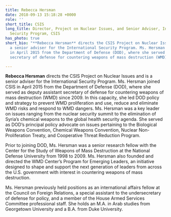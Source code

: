 ```yaml
---
title: Rebecca Hersman
date: 2018-09-13 15:18:28 +0000
role: ''
short_title: CSIS
long_title: Director, Project on Nuclear Issues, and Senior Adviser, International
  Security Program, CSIS
has_photo: true
short_bio: "**Rebecca Hersman** directs the CSIS Project on Nuclear Issues and is
  a senior adviser for the International Security Program. Ms. Hersman joined CSIS
  in April 2015 from the Department of Defense (DOD), where she served as deputy assistant
  secretary of defense for countering weapons of mass destruction (WMD) since 2009."

---
```

**Rebecca Hersman** directs the CSIS Project on Nuclear Issues and is a senior adviser for the International Security Program. Ms. Hersman joined CSIS in April 2015 from the Department of Defense (DOD), where she served as deputy assistant secretary of defense for countering weapons of mass destruction (WMD) since 2009. In this capacity, she led DOD policy and strategy to prevent WMD proliferation and use, reduce and eliminate WMD risks and respond to WMD dangers. Ms. Hersman was a key leader on issues ranging from the nuclear security summit to the elimination of Syria’s chemical weapons to the global health security agenda. She served as DOD’s principal policy advocate on issues pertaining to the Biological Weapons Convention, Chemical Weapons Convention, Nuclear Non-Proliferation Treaty, and Cooperative Threat Reduction Program.  
  
Prior to joining DOD, Ms. Hersman was a senior research fellow with the Center for the Study of Weapons of Mass Destruction at the National Defense University from 1998 to 2009. Ms. Hersman also founded and directed the WMD Center’s Program for Emerging Leaders, an initiative designed to shape and support the next generation of leaders from across the U.S. government with interest in countering weapons of mass destruction.  
  
Ms. Hersman previously held positions as an international affairs fellow at the Council on Foreign Relations, a special assistant to the undersecretary of defense for policy, and a member of the House Armed Services Committee professional staff. She holds an M.A. in Arab studies from Georgetown University and a B.A. from Duke University.
